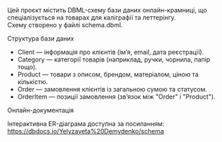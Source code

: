 Цей проєкт містить DBML-схему бази даних онлайн-крамниці, що спеціалізується на товарах для каліграфії та леттерінгу.  
Схему створено у файлі schema.dbml.

Структура бази даних

- Client — інформація про клієнтів (ім’я, email, дата реєстрації).  
- Category — категорії товарів (наприклад, ручки, чорнила, папір тощо).  
- Product — товари з описом, брендом, матеріалом, ціною та кількістю.  
- Order — замовлення клієнтів із загальною сумою та статусом.  
- OrderItem — позиції замовлення (зв’язок між "Order" і "Product").

Онлайн-документація

Інтерактивна ER-діаграма доступна за посиланням:  
https://dbdocs.io/Yelyzaveta%20Demydenko/schema

